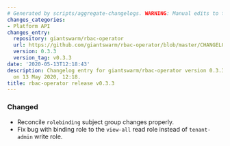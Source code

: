 ```yaml
---
# Generated by scripts/aggregate-changelogs. WARNING: Manual edits to this files will be overwritten.
changes_categories:
- Platform API
changes_entry:
  repository: giantswarm/rbac-operator
  url: https://github.com/giantswarm/rbac-operator/blob/master/CHANGELOG.md#033---2020-05-13
  version: 0.3.3
  version_tag: v0.3.3
date: '2020-05-13T12:18:43'
description: Changelog entry for giantswarm/rbac-operator version 0.3.3, published
  on 13 May 2020, 12:18.
title: rbac-operator release v0.3.3
---
```


### Changed
- Reconcile `rolebinding` subject group changes properly.
- Fix bug with binding role to the `view-all` read role instead of `tenant-admin` write role.
